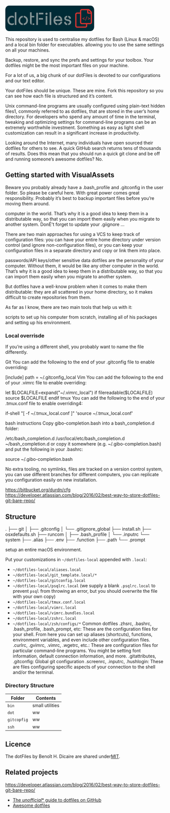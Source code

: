 ![alt text](https://github.com/bhdicaire/dotFiles/raw/master/logo.png "Logo")

This repository is used to centralise my dotfiles for Bash (Linux & macOS) and a local bin folder for executables. allowing you to use the same settings on all your machines.

Backup, restore, and sync the prefs and settings for your toolbox. Your dotfiles might be the most important files on your machine.

For a lot of us, a big chunk of our dotFiles is devoted to our configurations  and our text editor. 

Your dotFiles should be unique. These are mine. Fork this repository so you can see how each file is structured and it’s content. 

Unix command-line programs are usually configured using plain-text hidden files1, commonly referred to as dotfiles, that are stored in the user’s home directory. For developers who spend any amount of time in the terminal, tweaking and optimizing settings for command-line programs can be an extremely worthwhile investment. Something as easy as light shell customization can result in a significant increase in productivity.

Looking around the Internet, many individuals have open sourced their dotfiles for others to see. A quick GitHub search returns tens of thousands of results. Does this mean that you should run a quick git clone and be off and running someone’s awesome dotfiles? No.

## Getting started with VisualAssets

Beware you probably already have a .bash_profile and .gitconfig in the user folder. So please be careful here. With great power comes great responsibility. Probably it’s best to backup important files before you’re moving them around.

computer in the world. That’s why it is a good idea to keep them in a distributable way, so that you can import them easily when you migrate to another system.
DonÉ't forget to update your .giignore ...

There are two main approaches for using a VCS to keep track of configuration files: you can have your entire home directory under version control (and ignore non-configuration files), or you can keep your configuration files in a separate directory and copy or link them into place. 

passwords/API keys/other sensitive data
dotfiles are the personality of your computer. Without them, it would be like any other computer in the world. That’s why it is a good idea to keep them in a distributable way, so that you can import them easily when you migrate to another system.

But dotfiles have a well-know problem when it comes to make them distributable: they are all scattered in your home directory, so it makes difficult to create repositories from them.

As far as I know, there are two main tools that help us with it:

scripts to set up his computer from scratch, installing all of his packages and setting up his environment.

### Local overrisde

If you’re using a different shell, you probably want to name the file differently.

Git
You can add the following to the end of your .gitconfig file to enable overriding:

[include]
        path = ~/.gitconfig_local
Vim
You can add the following to the end of your .vimrc file to enable overriding:

let $LOCALFILE=expand("~/.vimrc_local")
if filereadable($LOCALFILE)
    source $LOCALFILE
endif
tmux
You can add the following to the end of your .tmux.conf file to enable overriding4:

if-shell "[ -f ~/.tmux_local.conf ]" 'source ~/.tmux_local.conf'

bash instructions
Copy gibo-completion.bash into a bash_completion.d folder:

/etc/bash_completion.d
/usr/local/etc/bash_completion.d
~/bash_completion.d
or copy it somewhere (e.g. ~/.gibo-completion.bash) and put the following in your .bashrc:

source ~/.gibo-completion.bash

No extra tooling, no symlinks, files are tracked on a version control system, you can use different branches for different computers, you can replicate you configuration easily on new installation.

https://bitbucket.org/durdn/cfg
https://developer.atlassian.com/blog/2016/02/best-way-to-store-dotfiles-git-bare-repo/
## Structure

.
├── git
│ ├── .gitconfig
│ └── .gitignore_global
├── install.sh
├── osxdefaults.sh
├── runcom
│ ├── .bash_profile
│ └── .inputrc
└── system
 ├── .alias
 ├── .env
 ├── .function
 ├── .path
 └── .prompt

setup an entire macOS environment.

Put your customizations in `~/dotfiles-local` appended with `.local`:

* `~/dotfiles-local/aliases.local`
* `~/dotfiles-local/git_template.local/*`
* `~/dotfiles-local/gitconfig.local`
* `~/dotfiles-local/psqlrc.local` (we supply a blank `.psqlrc.local` to prevent `psql` from
  throwing an error, but you should overwrite the file with your own copy)
* `~/dotfiles-local/tmux.conf.local`
* `~/dotfiles-local/vimrc.local`
* `~/dotfiles-local/vimrc.bundles.local`
* `~/dotfiles-local/zshrc.local`
* `~/dotfiles-local/zsh/configs/*`
Common dotfiles
.zhsrc, .bashrc, .bash_profile, .bash_prompt, etc: These are the configuration files for your shell. From here you can set up aliases (shortcuts), functions, environment variables, and even include other configuration files.
.curlrc, .gvimrc, .vimrc, .wgetrc, etc.: These are configuration files for particular command-line programs. You might be setting font information, default connection information, and more.
.gitattributes, .gitconfig: Global git configuration
.screenrc, .inputrc, .hushlogin: These are files configuring specific aspects of your connection to the shell and/or the terminal.

### Directory Structure

| Folder | Contents |
|----|----|
| `bin` | small utilities|
| `dot` | ww|
| `gitcopfig`| ww |
| `ssh` | ww |

## Licence

The dotFiles by Benoît H. Dicaire are shared under[MIT](https://github.com/bhdicaire/solarized/raw/master/LICENCSE).

## Related projects
https://developer.atlassian.com/blog/2016/02/best-way-to-store-dotfiles-git-bare-repo/ 
* [The *unofficial** guide to dotfiles on GitHub](https://dotfiles.github.io/)
* [Awesome dotfiles](https://github.com/webpro/awesome-dotfiles)
